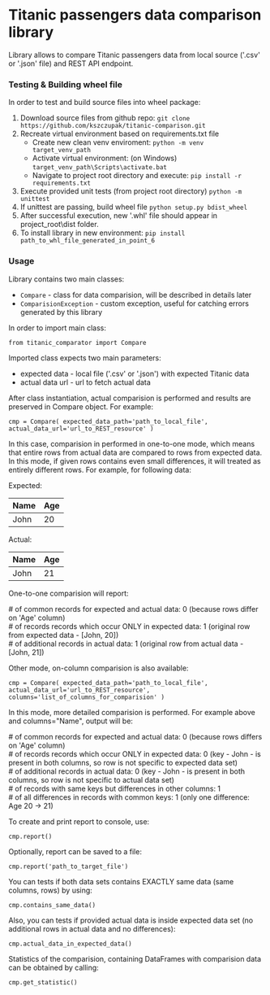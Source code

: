 # Titanic passengers data comparison library

Library allows to compare Titanic passengers data from local source ('.csv' or '.json' file) and REST API endpoint.

### Testing & Building wheel file

In order to test and build source files into wheel package:
1. Download source files from github repo:
`git clone https://github.com/kszczupak/titanic-comparison.git`
2. Recreate virtual environment based on requirements.txt file
    * Create new clean venv enviroment:
    `python -m venv target_venv_path`
    * Activate virtual environment:
    (on Windows) `target_venv_path\Scripts\activate.bat`
    * Navigate to project root directory and execute:
    `pip install -r requirements.txt`
3. Execute provided unit tests (from project root directory)
`python -m unittest`
4. If unittest are passing, build wheel file
`python setup.py bdist_wheel`
5. After successful execution, new '.whl' file should appear in project_root\dist folder.
6. To install library in new environment:
`pip install path_to_whl_file_generated_in_point_6` 

### Usage
Library contains two main classes:
* `Compare` - class for data comparision, will be described in details later
* `ComparisionException` - custom exception, useful for catching errors generated by this library

In order to import main class:

`from titanic_comparator import Compare`

Imported class expects two main parameters:
- expected data - local file ('.csv' or '.json') with expected Titanic data
- actual data url - url to fetch actual data

After class instantiation, actual comparision is performed and results are preserved
in Compare object. For example:

`cmp = Compare(
    expected_data_path='path_to_local_file',
    actual_data_url='url_to_REST_resource'
)`

In this case, comparision in performed in one-to-one mode, which means that entire
rows from actual data are compared to rows from expected data. In this mode, if given rows
contains even small differences, it will treated as entirely different rows. For example, for
following data:

Expected:

Name | Age
--- | ---
John | 20

Actual:

Name | Age
--- | ----
John | 21

One-to-one comparision will report:

\# of common records for expected and actual data: 0 (because rows differ on 'Age' column)\
\# of records records which occur ONLY in expected data: 1 (original row from expected data - [John, 20])\
\# of additional records in actual data: 1 (original row from actual data - [John, 21])  

Other mode, on-column comparision is also available:

`
cmp = Compare(
    expected_data_path='path_to_local_file',
    actual_data_url='url_to_REST_resource',
    columns='list_of_columns_for_comparision'
)
`

In this mode, more detailed comparision is performed. For example above and columns="Name", output will be:

\# of common records for expected and actual data: 0 (because rows differs on 'Age' column)\
\# of records records which occur ONLY in expected data: 0 (key - John - is present in both columns, so row is not
specific to expected data set)\
\# of additional records in actual data: 0 (key - John - is present in both columns, so row is not
specific to actual data set)\
\# of records with same keys but differences in other columns: 1\
\# of all differences in records with common keys: 1 (only one difference: Age 20 -> 21)  

To create and print report to console, use:

`
cmp.report()
`

Optionally, report can be saved to a file:

`
cmp.report('path_to_target_file')
`

You can tests if both data sets contains EXACTLY same data (same columns, rows) by using:

`
cmp.contains_same_data()
`

Also, you can tests if provided actual data is inside expected data set (no additional rows in actual data and
no differences):

`
cmp.actual_data_in_expected_data()
`

Statistics of the comparision, containing DataFrames with comparision data can be obtained by calling:

`
cmp.get_statistic()
`
